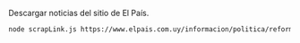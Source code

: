 Descargar noticias del sitio de El País.

```bash
node scrapLink.js https://www.elpais.com.uy/informacion/politica/reforma-jubilatoria-cosa-hagamos-pit-cnt-paro-dice-lacalle.html
```